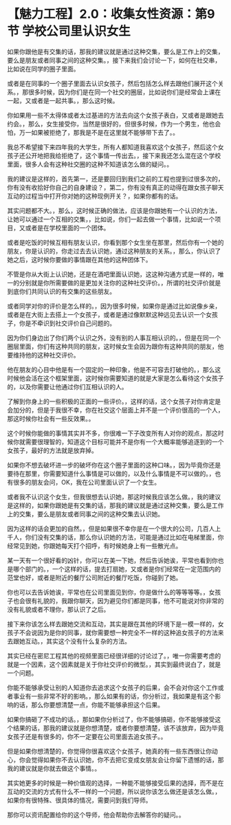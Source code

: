# 【魅力工程】2.0：收集女性资源：第9节 学校公司里认识女生

如果你跟他是有交集的话，那我的建议就是通过这种交集，要么是工作上的交集，要么是朋友或者同事之间的这种交集。，接下来我们会讨论一下，如何在社交串，比如说在同学的圈子里面。

或者是在同事的一个圈子里面去认识女孩子，然后包括怎么样去跟他们展开这个关系。，那很多时候，因为你们是在同一个社交的圈层，比如说你们是经常会上课在一起，又或者是一起共事。，那么这时候。

你如果用一些不太得体或者太过基进的方法去向这个女孩子表白，又或者是跟她去约会。，那么，女生接受你，当然是很好的，但很多时候，作为一个男生，他也会怕，万一如果被拒绝了，那我是不是在这里就不能够带下去了。。

我总不希望接下来四年我的大学生，所有人都知道我喜欢这个女孩子，然后这个女孩子还公开地把我给拒绝了，这个事情一传出去。，接下来我还怎么混在这个学校里面，很多人会有这种社交圈的这种不知道该怎么做的疑问。。

我的建议是这样的，首先第一，还是要回归到我们之前的工程也提到过很多次的，你有没有收拾好你自己的自身建设？，第二，你有没有真正的动得在跟女孩子聊天互动的过程当中打开你对她的这种现例开关？，如果你都有的话。

其实问题都不大。，那么，这时候正确的做法，应该是你跟她有一个认识的方法，让她可以通过一个互相的交集，，比如说，你们一起去做一个事情，比如说一个项目，又或者是在学校里面的一个团体。

或者是吃饭的时候互相有朋友认识，你看到那个女生坐在那里，然后你有一个她的朋友，你是认识的，你走过去去认识她，通过这种朋友的关系。，那么，你认识了她之后，这时候你要做的事情跟在其他的这种团体下。

不管是你从大街上认识她，还是在酒吧里面认识她，这这种沟通方式是一样的，唯一的分别就是你所需要做的是更加关注你的这种社交评价。，所谓的社交评价就是到底你们共同认识的有交集的这些朋友。

或者同学对你的评价是怎么样的。，因为很多时候，如果你是通过比如说像乡亲，或者是在大街上去搭上一个女孩子，或者是通过像默默这种远见去认识一个女孩子，你是不牵识到社交评价自己问题的。

因为你们身边出了你们两个认识之外，没有别的人事互相认识的。，但是在同一个圈层里面，你们有这种共同的朋友，这时候女生会因为跟你有这种共同的朋友，他要维持他的这种社交评价。

他在朋友的心目中他是有一个固定的一种印象，他是不可容去打破他的。，那么这时候他会活在这个框架里面，这时候你需要知道的就是大家是怎么看待这个女孩子的，以及你需要让他通过你们互相认识的人。

了解到你身上的一些积极的正面的一些评价。，这样的话，这个女孩子对你肯定是会加分的，但是于我很不幸，你在社交这个层面上并不是一个评价很高的一个人，那这时候你社会有一些反效果。。

这个时候你能做的事情其实并不多，你很难一下子改变所有人对你的观点，那这时候你就需要很理智的，知道这个目标可能并不是你有一个大概率能够追逐到的一个女孩子，最好的方法就是放弃掉。

如果你不想去破坏进一步的破坏你在这个圈子里面的这种口味。，因为毕竟你还是要待在那里，你需要知道什么事情是可以做的，以及什么事情是不可以做的。，也有很多的朋友会问，OK，我在公司里面认识了一个女生。

或者我不认识这个女生，但我很想去认识她，那这时候我应该怎么做。，我的建议是这样的，如果你跟她是有交集的话，那我的建议就是通过这种交集，要么是工作上的交集，要么是朋友或者同事之间的这种交集去认识她。

因为这样的话会更加的自然。，但是如果很不幸你是在一个很大的公司，几百人上千人，你们没有交集的话，那么你认识她的方法，可能是通过比如在电梯里面，你经常见到她，你跟她每天打个招呼，有时候她身上有一些散光点。

某一天有一个很好看的凶针，你可以在美一下她，然后告诉她诶，平常也看到你也是哪个部门的。，一个这样的话，提去打扇她，又或者是你们经常在一定范围内的范堂也好，或者是附近的餐厅公司附近的餐厅吃饭，你碰到了她。

你也可以去告诉她诶，平常也在公司里面见到你，你是做什么的等等等等。，女孩子也会很有礼貌的，我跟你聊天，因为避见你们都是同事，他不可能说对你非常的没有礼貌或者不理你，那认识了之后。

接下来你该怎么样去跟她交流和互动，其实是跟在其他的环境下是一模一样的，女孩子不会说因为是你的同事，就你需要想一种完全不一样的这种追女孩子的方法来去跟她互动。，其实这个没有什么复杂的方法。

其实已经在密尼工程其他的视频里面已经很详细的讨论过了。，唯一你需要考虑的就是一个因素，这个因素就是关于你社交评价的微型。，其实到最终说白了，就是一个问题。

你能不能够承受让别的人知道你去追求这个女孩子的后果，会不会对你这个工作或者事业有一些非常不好的影响。，那么如果有的话，你分析过，我如果是有这个影响的话，那么你要想清楚一点，你能不能够承担这个后果。

如果你搞砸了不成功的话。，那如果你分析过了，你不能够搞砸，你不能够接受这个结果的话，那我的建议就是你想清楚，或者你要想清楚，该不该放弃，因为毕竟女孩子还是有很多的，你不一定要在公司里面去追女孩子。。

但是如果你想清楚的，你觉得你很喜欢这个女孩子，她真的有一些东西很让你动心，你会觉得如果你不去认识她，你不去把它变成女朋友会让你留下遗憾的话，那我的建议就是你就去做这个事情。。

其实她更多的时候是一种价值观的选择，一种能不能够接受后果的选择，而不是在互动的交流的方式有什么不一样的一个问题，所以说你该怎么做还是该怎么做。，如果你有很特殊、很具体的情况，需要问到我们导师。

那你可以资讯配置给你的这个导师，他会帮助你去解答你的疑问。。